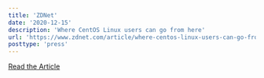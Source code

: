 ```yaml
---
title: 'ZDNet'
date: '2020-12-15'
description: 'Where CentOS Linux users can go from here'
url: 'https://www.zdnet.com/article/where-centos-linux-users-can-go-from-here/'
posttype: 'press'
---
```

[Read the Article](https://www.zdnet.com/article/where-centos-linux-users-can-go-from-here/)
